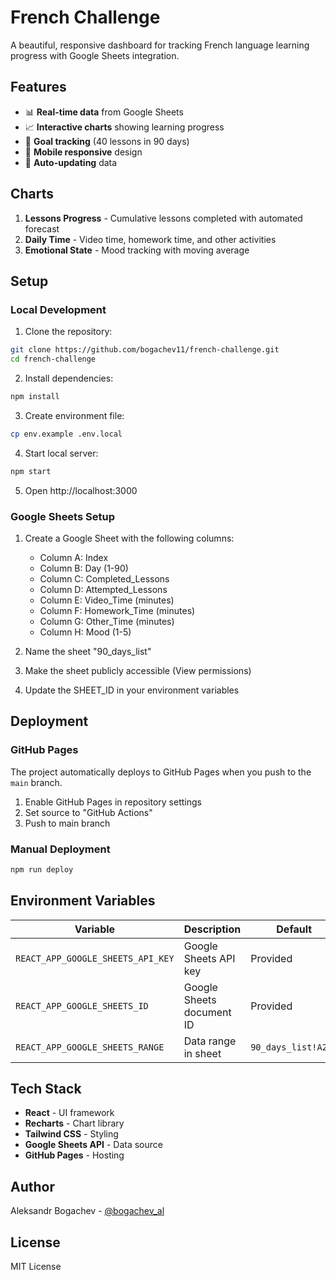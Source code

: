 # French Challenge

A beautiful, responsive dashboard for tracking French language learning progress with Google Sheets integration.

## Features

- 📊 **Real-time data** from Google Sheets
- 📈 **Interactive charts** showing learning progress
- 🎯 **Goal tracking** (40 lessons in 90 days)
- 📱 **Mobile responsive** design
- 🔄 **Auto-updating** data

## Charts

1. **Lessons Progress** - Cumulative lessons completed with automated forecast
2. **Daily Time** - Video time, homework time, and other activities
3. **Emotional State** - Mood tracking with moving average

## Setup

### Local Development

1. Clone the repository:
```bash
git clone https://github.com/bogachev11/french-challenge.git
cd french-challenge
```

2. Install dependencies:
```bash
npm install
```

3. Create environment file:
```bash
cp env.example .env.local
```

4. Start local server:
```bash
npm start
```

5. Open http://localhost:3000

### Google Sheets Setup

1. Create a Google Sheet with the following columns:
   - Column A: Index
   - Column B: Day (1-90)
   - Column C: Completed_Lessons
   - Column D: Attempted_Lessons
   - Column E: Video_Time (minutes)
   - Column F: Homework_Time (minutes)
   - Column G: Other_Time (minutes)
   - Column H: Mood (1-5)

2. Name the sheet "90_days_list"

3. Make the sheet publicly accessible (View permissions)

4. Update the SHEET_ID in your environment variables

## Deployment

### GitHub Pages

The project automatically deploys to GitHub Pages when you push to the `main` branch.

1. Enable GitHub Pages in repository settings
2. Set source to "GitHub Actions"
3. Push to main branch

### Manual Deployment

```bash
npm run deploy
```

## Environment Variables

| Variable | Description | Default |
|----------|-------------|---------|
| `REACT_APP_GOOGLE_SHEETS_API_KEY` | Google Sheets API key | Provided |
| `REACT_APP_GOOGLE_SHEETS_ID` | Google Sheets document ID | Provided |
| `REACT_APP_GOOGLE_SHEETS_RANGE` | Data range in sheet | `90_days_list!A2:H` |

## Tech Stack

- **React** - UI framework
- **Recharts** - Chart library
- **Tailwind CSS** - Styling
- **Google Sheets API** - Data source
- **GitHub Pages** - Hosting

## Author

Aleksandr Bogachev - [@bogachev_al](https://twitter.com/bogachev_al)

## License

MIT License